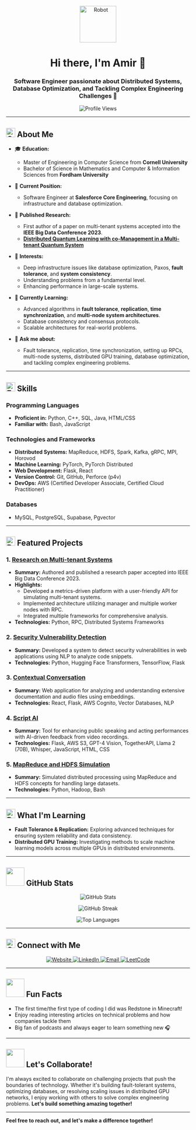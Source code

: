 <p align="center">
  <img src="https://raw.githubusercontent.com/Tarikul-Islam-Anik/Animated-Fluent-Emojis/master/Emojis/Smilies/Robot.png" alt="Robot" width="100" height="100" />
</p>

<h1 align="center">Hi there, I'm Amir 👋</h1>
<h3 align="center">Software Engineer passionate about Distributed Systems, Database Optimization, and Tackling Complex Engineering Challenges 🚀</h3>

<p align="center">
  <img src="https://komarev.com/ghpvc/?username=amirfone&label=Profile%20views&color=blue&style=flat-square" alt="Profile Views" />
</p>

---

## <img src="https://raw.githubusercontent.com/Tarikul-Islam-Anik/Animated-Fluent-Emojis/master/Emojis/Smilies/Cowboy%20Hat%20Face.png" alt="Cowboy Hat Face" width="25" height="25" /> About Me

- 🎓 **Education:**
  - Master of Engineering in Computer Science from **Cornell University**
  - Bachelor of Science in Mathematics and Computer & Information Sciences from **Fordham University**

- 💼 **Current Position:**
  - Software Engineer at **Salesforce Core Engineering**, focusing on infrastructure and database optimization.

- 📝 **Published Research:**
  - First author of a paper on multi-tenant systems accepted into the **IEEE Big Data Conference 2023**.
  - **[Distributed Quantum Learning with co-Management in a Multi-tenant Quantum System](https://arxiv.org/abs/2312.08158)**

- 🔭 **Interests:**
  - Deep infrastructure issues like database optimization, Paxos, **fault tolerance**, and **system consistency**.
  - Understanding problems from a fundamental level.
  - Enhancing performance in large-scale systems.

- 🌱 **Currently Learning:**
  - Advanced algorithms in **fault tolerance**, **replication**, **time synchronization**, and **multi-node system architectures**.
  - Database consistency and consensus protocols.
  - Scalable architectures for real-world problems.

- 💬 **Ask me about:**
  - Fault tolerance, replication, time synchronization, setting up RPCs, multi-node systems, distributed GPU training, database optimization, and tackling complex engineering problems.

---

## <img src="https://raw.githubusercontent.com/Tarikul-Islam-Anik/Animated-Fluent-Emojis/master/Emojis/People/Factory%20Worker.png" alt="Factory Worker" width="25" height="25" /> Skills

### Programming Languages
- **Proficient in:** Python, C++, SQL, Java, HTML/CSS
- **Familiar with:** Bash, JavaScript

### Technologies and Frameworks
- **Distributed Systems:** MapReduce, HDFS, Spark, Kafka, gRPC, MPI, Horovod
- **Machine Learning:** PyTorch, PyTorch Distributed
- **Web Development:** Flask, React
- **Version Control:** Git, GitHub, Perforce (p4v)
- **DevOps:** AWS (Certified Developer Associate, Certified Cloud Practitioner)

### Databases
- MySQL, PostgreSQL, Supabase, Pgvector

---

## <img src="https://raw.githubusercontent.com/Tarikul-Islam-Anik/Animated-Fluent-Emojis/master/Emojis/Hand%20gestures/Brain.png" alt="Brain" width="25" height="25" /> Featured Projects

### 1. **[Research on Multi-tenant Systems](https://arxiv.org/abs/2312.08158)**
   - **Summary:** Authored and published a research paper accepted into IEEE Big Data Conference 2023.
   - **Highlights:**
     - Developed a metrics-driven platform with a user-friendly API for simulating multi-tenant systems.
     - Implemented architecture utilizing manager and multiple worker nodes with RPC.
     - Integrated multiple frameworks for comprehensive analysis.
   - **Technologies:** Python, RPC, Distributed Systems Frameworks

### 2. **[Security Vulnerability Detection](https://github.com/AmirFone/security-vulnerability-detection)**
   - **Summary:** Developed a system to detect security vulnerabilities in web applications using NLP to analyze code snippets.
   - **Technologies:** Python, Hugging Face Transformers, TensorFlow, Flask

### 3. **[Contextual Conversation](https://github.com/AmirFone/contextual-conversation)**
   - **Summary:** Web application for analyzing and understanding extensive documentation and audio files using embeddings.
   - **Technologies:** React, Flask, AWS Cognito, Vector Databases, NLP

### 4. **[Script AI](https://github.com/AmirFone/script-ai)**
   - **Summary:** Tool for enhancing public speaking and acting performances with AI-driven feedback from video recordings.
   - **Technologies:** Flask, AWS S3, GPT-4 Vision, TogetherAPI, Llama 2 (70B), Whisper, JavaScript, HTML, CSS

### 5. **[MapReduce and HDFS Simulation](https://github.com/AmirFone/mapreduce-and-hdfs-project)**
   - **Summary:** Simulated distributed processing using MapReduce and HDFS concepts for handling large datasets.
   - **Technologies:** Python, Hadoop, Bash

---

## <img src="https://raw.githubusercontent.com/Tarikul-Islam-Anik/Animated-Fluent-Emojis/master/Emojis/People/Detective.png" alt="Detective" width="25" height="25" /> What I'm Learning

- **Fault Tolerance & Replication:** Exploring advanced techniques for ensuring system reliability and data consistency.
- **Distributed GPU Training:** Investigating methods to scale machine learning models across multiple GPUs in distributed environments.

---

## <img src="https://media.giphy.com/media/du3J3cXyzhj75IOgvA/giphy.gif" width="50"> GitHub Stats

<p align="center">
  <img src="https://github-readme-stats.vercel.app/api?username=amirfone&show_icons=true&theme=radical" alt="GitHub Stats">
</p>
<p align="center">
  <img src="https://github-readme-streak-stats.herokuapp.com/?user=amirfone&theme=radical" alt="GitHub Streak">
</p>
<p align="center">
  <img src="https://github-readme-stats.vercel.app/api/top-langs?username=amirfone&layout=compact&theme=radical" alt="Top Languages">
</p>

---

## <img src="https://raw.githubusercontent.com/Tarikul-Islam-Anik/Animated-Fluent-Emojis/master/Emojis/Objects/Computer%20Disk.png" alt="Computer Disk" width="25" height="25" /> Connect with Me

<p align="center">
  <a href="https://www.amirh.co/" target="_blank">
    <img src="https://img.shields.io/badge/Website-black?style=for-the-badge&logo=wordpress&logoColor=white" alt="Website">
  </a>
  <a href="https://www.linkedin.com/in/amir-h-730571203/" target="_blank">
    <img src="https://img.shields.io/badge/LinkedIn-blue?style=for-the-badge&logo=linkedin&logoColor=white" alt="LinkedIn">
  </a>
  <a href="mailto:ah2324@cornell.edu" target="_blank">
    <img src="https://img.shields.io/badge/Email-red?style=for-the-badge&logo=gmail&logoColor=white" alt="Email">
  </a>
  <a href="https://leetcode.com/01_toyota_land_cruiser/" target="_blank">
    <img src="https://img.shields.io/badge/LeetCode-orange?style=for-the-badge&logo=leetcode&logoColor=white" alt="LeetCode">
  </a>
</p>

---

## <img src="https://media.giphy.com/media/26ufdipQqU2lhNA4g/giphy.gif" width="50"> Fun Facts

- The first time/the first type of coding I did was Redstone in Minecraft!
- Enjoy reading interesting articles on technical problems and how companies tackle them
- Big fan of podcasts and always eager to learn something new 🎧

---

## <img src="https://media.giphy.com/media/3o7aCTfyhYawdOXcFW/giphy.gif" width="50"> Let's Collaborate!

I'm always excited to collaborate on challenging projects that push the boundaries of technology. Whether it's building fault-tolerant systems, optimizing databases, or resolving scaling issues in distributed GPU networks, I enjoy working with others to solve complex engineering problems. **Let's build something amazing together!**

---

**Feel free to reach out, and let's make a difference together!**
